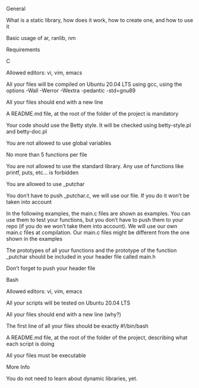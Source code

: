 General



What is a static library, how does it work, how to create one, and how to use it



Basic usage of ar, ranlib, nm



Requirements



C



Allowed editors: vi, vim, emacs



All your files will be compiled on Ubuntu 20.04 LTS using gcc, using the options -Wall -Werror -Wextra -pedantic -std=gnu89



All your files should end with a new line



A README.md file, at the root of the folder of the project is mandatory



Your code should use the Betty style. It will be checked using betty-style.pl and betty-doc.pl



You are not allowed to use global variables



No more than 5 functions per file



You are not allowed to use the standard library. Any use of functions like printf, puts, etc… is forbidden



You are allowed to use _putchar



You don’t have to push _putchar.c, we will use our file. If you do it won’t be taken into account



In the following examples, the main.c files are shown as examples. You can use them to test your functions, but you don’t have to push them to your repo (if you do we won’t take them into account). We will use our own main.c files at compilation. Our main.c files might be different from the one shown in the examples



The prototypes of all your functions and the prototype of the function _putchar should be included in your header file called main.h



Don’t forget to push your header file



Bash



Allowed editors: vi, vim, emacs



All your scripts will be tested on Ubuntu 20.04 LTS



All your files should end with a new line (why?)



The first line of all your files should be exactly #!/bin/bash



A README.md file, at the root of the folder of the project, describing what each script is doing



All your files must be executable



More Info



You do not need to learn about dynamic libraries, yet.
